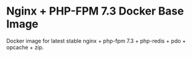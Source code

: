 # Nginx + PHP-FPM 7.3 Docker Base Image

Docker image for latest stable nginx + php-fpm 7.3 + php-redis + pdo + opcache + zip.
